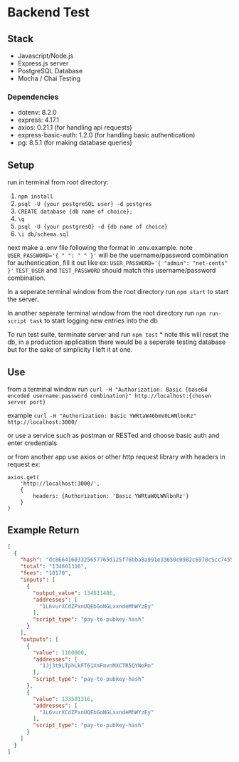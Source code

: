 # Backend Test

## Stack 
- Javascript/Node.js
- Express.js server
- PostgreSQL Database
- Mocha / Chai Testing

### Dependencies 
- dotenv: 8.2.0 
- express: 4.17.1 
- axios: 0.21.1 (for  handling api requests)
- express-basic-auth: 1.2.0 (for handling basic authentication)
- pg: 8.5.1 (for making database queries)

## Setup 
run in terminal from root directory:
1. ```npm install```
2. ```psql -U {your postgreSQL user} -d postgres```
3. ```CREATE database {db name of choice};```
4. ```\q```
5. ```psql -U {your postgresQ} -d {db name of choice}```
6. ```\i db/schema.sql```

next make a .env file following the format in .env.example.
note ```USER_PASSWORD='{ " ": " " }'```  will be the username/password combination for authentication, fill it out like ex: ```USER_PASSWORD='{ "admin": "net-cents" }'```
```TEST_USER``` and ```TEST_PASSWORD``` should match this username/password combination.

In a seperate terminal window from the root directory run ```npm start``` to start the server. 

In another seperate terminal window from the root directory run ```npm run-script task``` to start logging new entries into the db

To run test suite, terminate server and run ```npm test``` * note this will reset the db, in a production application there would be a seperate testing database but for the sake of simplicity I left it at one. 

## Use 
from a terminal window run ```curl -H "Authorization: Basic {base64 encoded username:password combination}" http://localhost:{chosen server port}```

example ```curl -H "Authorization: Basic YWRtaW46bmV0LWNlbnRz" http://localhost:3000/```

or use a service such as postman or RESTed and choose basic auth and enter credentials 

or from another app use axios or other http request library with headers in request ex: 
``` 
axios.get(
	'http://localhost:3000/',
	{
		headers: {Authorization: 'Basic YWRtaW0LWNlbnRz'} 
	}
) 
```

## Example Return
```JSON 
[
  {
    "hash": "dc86641603325657765d125f76bba8a991e33650c0982c6978c5cc74551c8a23",
    "total": "134601316",
    "fees": "10170",
    "inputs": [
      {
        "output_value": 134611486,
        "addresses": [
          "1L6vurXCdZPxnUQEbGoNGLxxndeMhWYzEy"
        ],
        "script_type": "pay-to-pubkey-hash"
      }
    ],
    "outputs": [
      {
        "value": 1100000,
        "addresses": [
          "1Jj3t9LTphLkFT61XmFmvnMXCTR5QYNePm"
        ],
        "script_type": "pay-to-pubkey-hash"
      },
      {
        "value": 133501316,
        "addresses": [
          "1L6vurXCdZPxnUQEbGoNGLxxndeMhWYzEy"
        ],
        "script_type": "pay-to-pubkey-hash"
      }
    ]
  }
]
```
